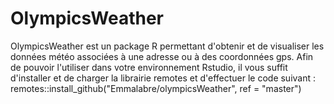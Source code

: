 # OlympicsWeather
OlympicsWeather est un package R permettant d'obtenir et de visualiser les données météo associées à une adresse ou à des coordonnées gps. Afin de pouvoir l'utiliser dans votre environnement Rstudio, il vous suffit d'installer et de charger la librairie remotes et d'effectuer le code suivant : remotes::install_github("Emmalabre/olympicsWeather", ref = "master")
